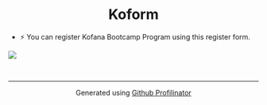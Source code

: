 # **<div align="center">Koform</div>**  
  

- ⚡ You can register Kofana Bootcamp Program using this register form.  
  

![](https://i.ibb.co/Ld3cFNC/koformresize.png)  

<br />

----
<div align="center">Generated using <a href="https://profilinator.rishav.dev/" target="_blank">Github Profilinator</a></div>